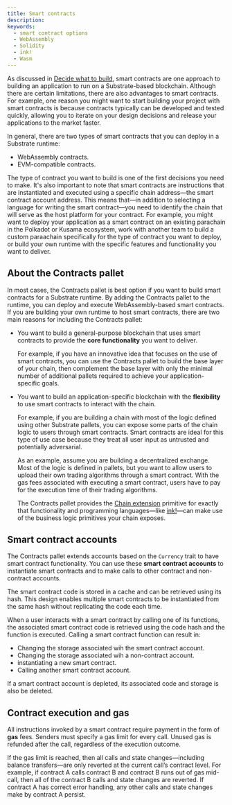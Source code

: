 ```yaml
---
title: Smart contracts
description:
keywords:
  - smart contract options
  - WebAssembly
  - Solidity
  - ink!
  - Wasm
---
```


As discussed in [Decide what to build](/design/decide-what-to-build/), smart contracts are one approach to building an application to run on a Substrate-based blockchain. 
Although there are certain limitations, there are also advantages to smart contracts.
For example, one reason you might want to start building your project with smart contracts is because contracts typically can be developed and tested quickly, allowing you to iterate on your design decisions and release your applications to the market faster.

In general, there are two types of smart contracts that you can deploy in a Substrate runtime:

- WebAssembly contracts.
- EVM-compatible contracts.

The type of contract you want to build is one of the first decisions you need to make.
It's also important to note that smart contracts are instructions that are instantiated and executed using a specific chain address—the smart contract account address.
This means that—in addition to selecting a language for writing the smart contract—you need to identify the chain that will serve as the host platform for your contract.
For example, you might want to deploy your application as a smart contract on an existing parachain in the Polkadot or Kusama ecosystem, work with another team to build a custom paraachain specifically for the type of contract you want to deploy, or build your own runtime with the specific features and functionality you want to deliver.

## About the Contracts pallet

In most cases, the Contracts pallet is best option if you want to build smart contracts for a Substrate runtime.
By adding the Contracts pallet to the runtime, you can deploy and execute WebAssembly-based smart contracts.
If you are building your own runtime to host smart contracts, there are two main reasons for including the Contracts pallet:

- You want to build a general-purpose blockchain that uses smart contracts to provide the **core functionality** you want to deliver.
  
  For example, if you have an innovative idea that focuses on the use of smart contracts, you can use the Contracts pallet to build the base layer of your chain, then complement the base layer with only the minimal number of additional pallets required to achieve your application-specific goals.

- You want to build an application-specific blockchain with the **flexibility** to use smart contracts to interact with the chain.

  For example, if you are building a chain with most of the logic defined using other Substrate pallets, you can expose some parts of the chain logic to users through smart contracts.
  Smart contracts are ideal for this type of use case because they treat all user input as untrusted and potentially adversarial.
  
  As an example, assume you are building a decentralized exchange. 
  Most of the logic is defined in pallets, but you want to allow users to upload their own trading algorithms through a smart contract.
  With the gas fees associated with executing a smart contract, users have to pay for the execution time of their trading algorithms.

  The Contracts pallet provides the [Chain extension](https://ink.substrate.io/macros-attributes/chain-extension/) primitive for exactly that functionality and programming languages—like [ink!](https://paritytech.github.io/ink/)—can make use of the business logic primitives your chain exposes.

## Smart contract accounts

The Contracts pallet extends accounts based on the `Currency` trait to have smart contract functionality. 
You can use these **smart contract accounts** to instantiate smart contracts and to make calls to other contract and non-contract accounts.

The smart contract code is stored in a cache and can be retrieved using its hash. 
This design enables multiple smart contracts to be instantiated from the same hash without replicating the code each time.

When a user interacts with a smart contract by calling one of its functions, the associated smart contract code is retrieved using the code hash and the function is executed. 
Calling a smart contract function can result in:

- Changing the storage associated wih the smart contract account.
- Changing the storage associated wih a non-contract account.
- instantiating a new smart contract.
- Calling another smart contract account.

If a smart contract account is depleted, its associated code and storage is also be deleted.

## Contract execution and gas

All instructions invoked by a smart contract require payment in the form of **gas** fees.
Senders must specify a gas limit for every call.
Unused gas is refunded after the call, regardless of the execution outcome.

If the gas limit is reached, then all calls and state changes—including balance transfers—are only reverted at the current call’s contract level. 
For example, if contract A calls contract B and contract B runs out of gas mid-call, then all of the contract B calls and state changes are reverted. 
If contract A has correct error handling, any other calls and state changes make by contract A persist.

